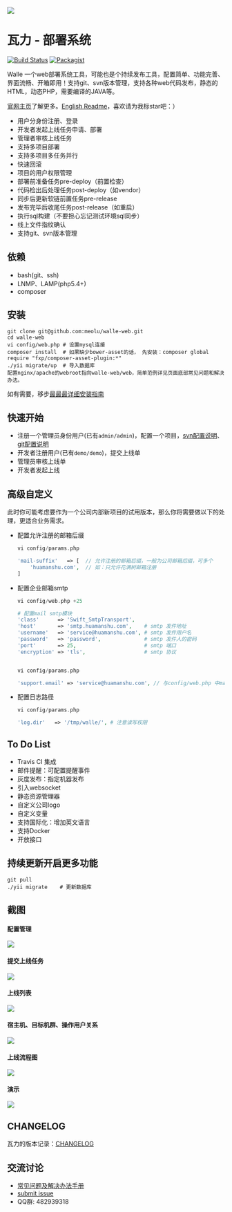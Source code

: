 ![](https://raw.github.com/meolu/walle-web/master/screenshots/logo.jpg)

瓦力 - 部署系统
==========================
[![Build Status](https://travis-ci.org/meolu/walle-web.svg?branch=master)](https://travis-ci.org/meolu/walle-web)
[![Packagist](https://img.shields.io/packagist/v/meolu/walle-web.svg)](https://packagist.org/packages/meolu/walle-web)

Walle 一个web部署系统工具，可能也是个持续发布工具，配置简单、功能完善、界面流畅、开箱即用！支持git、svn版本管理，支持各种web代码发布，静态的HTML，动态PHP，需要编译的JAVA等。

[官网主页](http://www.huamanshu.com/walle.html)了解更多。[English Readme](https://github.com/meolu/walle-web/blob/master/example/README-en.md)，喜欢请为我标star吧：）

* 用户分身份注册、登录
* 开发者发起上线任务申请、部署
* 管理者审核上线任务
* 支持多项目部署
* 支持多项目多任务并行
* 快速回滚
* 项目的用户权限管理
* 部署前准备任务pre-deploy（前置检查）
* 代码检出后处理任务post-deploy（如vendor）
* 同步后更新软链前置任务pre-release
* 发布完毕后收尾任务post-release（如重启）
* 执行sql构建（不要担心忘记测试环境sql同步）
* 线上文件指纹确认
* 支持git、svn版本管理


依赖
---

* bash(git、ssh)
* LNMP、LAMP(php5.4+)
* composer

安装
----
```
git clone git@github.com:meolu/walle-web.git
cd walle-web
vi config/web.php # 设置mysql连接
composer install  # 如果缺少bower-asset的话， 先安装：composer global require "fxp/composer-asset-plugin:*"
./yii migrate/up  # 导入数据库
配置nginx/apache的webroot指向walle-web/web，简单范例详见页面底部常见问题和解决办法。
```

如有需要，移步[最最最详细安装指南](https://github.com/meolu/walle-web/blob/master/docs/install.md)


快速开始
-------
* 注册一个管理员身份用户(已有`admin/admin`)，配置一个项目，[svn配置说明](https://github.com/meolu/walle-web/blob/master/docs/config-svn.md)、[git配置说明](https://github.com/meolu/walle-web/blob/master/docs/config-svn.md)
* 开发者注册用户(已有`demo/demo`)，提交上线单
* 管理员审核上线单
* 开发者发起上线

高级自定义
--------
此时你可能考虑要作为一个公司内部新项目的试用版本，那么你将需要做以下的处理，更适合业务需求。

* 配置允许注册的邮箱后缀  
    ```php
    vi config/params.php

    'mail-suffix'   => [  // 允许注册的邮箱后缀，一般为公司邮箱后缀，可多个
        'huamanshu.com',  // 如：只允许花满树邮箱注册
    ]
    ```

* 配置企业邮箱smtp
    ```php
    vi config/web.php +25

    # 配置mail smtp模块
    'class'      => 'Swift_SmtpTransport',
    'host'       => 'smtp.huamanshu.com',    # smtp 发件地址
    'username'   => 'service@huamanshu.com', # smtp 发件用户名
    'password'   => 'password',              # smtp 发件人的密码
    'port'       => 25,                      # smtp 端口
    'encryption' => 'tls',                   # smtp 协议


    vi config/params.php

    'support.email' => 'service@huamanshu.com', // 与config/web.php 中mail模块的username一致
    ```

* 配置日志路径
    ```php
    vi config/params.php

    'log.dir'   => '/tmp/walle/', # 注意读写权限
    ```

To Do List
----------
- Travis CI 集成
- 邮件提醒：可配置提醒事件
- 灰度发布：指定机器发布
- 引入websocket
- 静态资源管理器
- 自定义公司logo
- 自定义变量
- 支持国际化：增加英文语言
- 支持Docker
- 开放接口

持续更新开启更多功能
-----------------
```
git pull
./yii migrate    # 更新数据库
```

截图
---

#### 配置管理
![](https://raw.github.com/meolu/walle-web/master/screenshots/walle-config-edit.jpg)

#### 提交上线任务
![](https://raw.github.com/meolu/walle-web/master/screenshots/walle-submit.jpg)

#### 上线列表
![](https://raw.github.com/meolu/walle-web/master/screenshots/walle-dev-list.jpg)

#### 宿主机、目标机群、操作用户关系
![](https://raw.github.com/meolu/walle-web/master/screenshots/walle-work.png)

#### 上线流程图
![](https://raw.github.com/meolu/walle-web/master/screenshots/walle-flow.png)

#### 演示
![](https://raw.github.com/meolu/walle-web/master/screenshots/walle.gif)

## CHANGELOG
瓦力的版本记录：[CHANGELOG](https://github.com/meolu/walle-web/blob/master/docs/CHANGELOG.md)


交流讨论
-------
- [常见问题及解决办法手册](https://github.com/meolu/walle-web/blob/master/docs/qa.md)
- [submit issue](https://github.com/meolu/walle-web/issues/new)
- QQ群: 482939318

